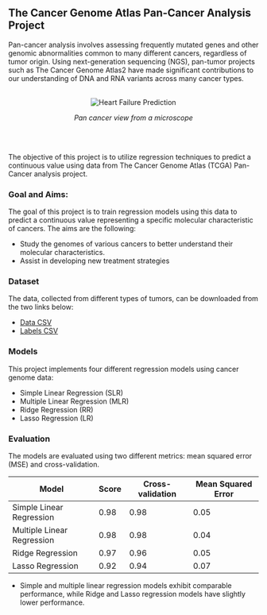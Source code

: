 ## The Cancer Genome Atlas Pan-Cancer Analysis Project

Pan-cancer analysis involves assessing frequently mutated genes and other genomic abnormalities common to many different cancers, regardless of tumor origin. Using next-generation sequencing (NGS), pan-tumor projects such as The Cancer Genome Atlas2 have made significant contributions to our understanding of DNA and RNA variants across many cancer types.
<br><br>
<div align="center">
  <img src="https://drive.google.com/file/d/1wyCTVxiPnUHJXHJ24RR5Qr5kGfHEL-D0" alt="Heart Failure Prediction">
  <p><em>Pan cancer view from a microscope</em></p>
</div>
<br><br>


The objective of this project is to utilize regression techniques to predict a continuous value using data from The Cancer Genome Atlas (TCGA) Pan-Cancer analysis project. 

### Goal and Aims:
The goal of this project is to train regression models using this data to predict a continuous value representing a specific molecular characteristic of cancers. The aims are the following:
- Study the genomes of various cancers to better understand their molecular characteristics.
- Assist in developing new treatment strategies


### Dataset
The data, collected from different types of tumors, can be downloaded from the two links below:
- <a href="https://perso.univ-rennes1.fr/valerie.monbet/MachineLearning/TCGA-PANCAN-HiSeq-801x20531/data.csv">Data CSV</a>
- <a href="https://perso.univ-rennes1.fr/valerie.monbet/MachineLearning/TCGA-PANCAN-HiSeq-801x20531/labels.csv">Labels CSV</a>


### Models
This project implements four different regression models using cancer genome data:
- Simple Linear Regression (SLR)
- Multiple Linear Regression (MLR)
- Ridge Regression (RR)
- Lasso Regression (LR)

### Evaluation
The models are evaluated using two different metrics: mean squared error (MSE) and cross-validation. 

| Model                    | Score | Cross-validation | Mean Squared Error                  |
|--------------------------|-------|------------------|-------------------------------------|
| Simple Linear Regression | 0.98  | 0.98             | 0.05                                |
| Multiple Linear Regression | 0.98  | 0.98             | 0.04         |
| Ridge Regression         | 0.97  | 0.96             | 0.05         |
| Lasso Regression         | 0.92  | 0.94             | 0.07         |


- Simple and multiple linear regression models exhibit comparable performance, while Ridge and Lasso regression models have slightly lower performance.
